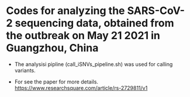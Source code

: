 # Codes for analyzing the SARS-CoV-2 sequencing data, obtained from the outbreak on May 21 2021 in Guangzhou, China

* The analysisi pipline (call_iSNVs_pipeline.sh) was used for calling variants. 

* For see the paper for more details. https://www.researchsquare.com/article/rs-2729811/v1



